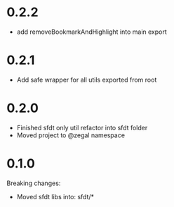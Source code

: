 # 0.2.2

- add removeBookmarkAndHighlight into main export

# 0.2.1

- Add safe wrapper for all utils exported from root

# 0.2.0

- Finished sfdt only util refactor into sfdt folder
- Moved project to @zegal namespace

# 0.1.0

Breaking changes:

- Moved sfdt libs into: sfdt/*


